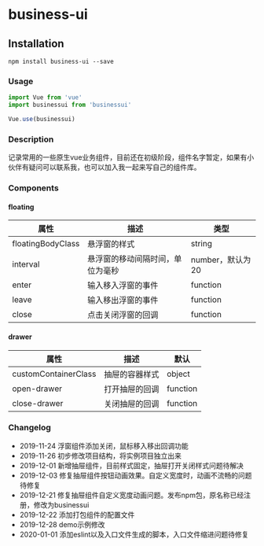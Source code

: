 # business-ui

## Installation
```
npm install business-ui --save
```

### Usage
```javascript
import Vue from 'vue'
import businessui from 'businessui'

Vue.use(businessui)
```

### Description
记录常用的一些原生vue业务组件，目前还在初级阶段，组件名字暂定，如果有小伙伴有疑问可以联系我，也可以加入我一起来写自己的组件库。

### Components
#### floating
属性|描述|类型
-|-|-
floatingBodyClass|悬浮窗的样式|string
interval|悬浮窗的移动间隔时间，单位为毫秒|number，默认为20
enter|输入移入浮窗的事件|function
leave|输入移出浮窗的事件|function
close|点击关闭浮窗的回调|function

#### drawer
属性|描述|默认
-|-|-
customContainerClass|抽屉的容器样式|object
open-drawer|打开抽屉的回调|function
close-drawer|关闭抽屉的回调|function

### Changelog
* 2019-11-24 浮窗组件添加关闭，鼠标移入移出回调功能
* 2019-11-26 初步修改项目结构，将实例项目独立出来
* 2019-12-01 新增抽屉组件，目前样式固定，抽屉打开关闭样式问题待解决
* 2019-12-03 修复抽屉组件按钮动画效果。自定义宽度时，动画不流畅的问题待修复
* 2019-12-21 修复抽屉组件自定义宽度动画问题。发布npm包，原名称已经注册，修改为businessui
* 2019-12-22 添加打包组件的配置文件
* 2019-12-28 demo示例修改
* 2020-01-01 添加eslint以及入口文件生成的脚本，入口文件缩进问题待修复